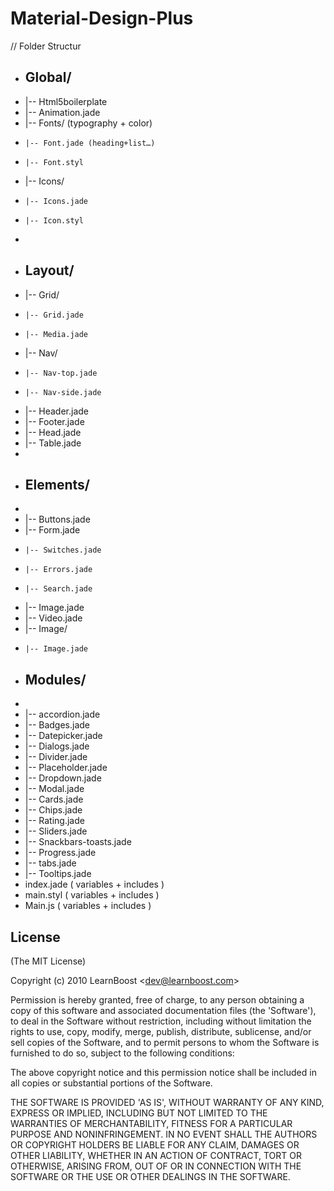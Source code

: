 # Material-Design-Plus

// Folder Structur

  - ## Global/ 
  - |-- Html5boilerplate
  - |-- Animation.jade
  - |-- Fonts/ (typography + color)
  - 	|-- Font.jade (heading+list…)
  - 	|-- Font.styl
  - |-- Icons/
  - 	|-- Icons.jade
  - 	|-- Icon.styl
  - 
  - ## Layout/
  - |-- Grid/
  - 	|-- Grid.jade
  - 	|-- Media.jade
  - |-- Nav/
  - 	|-- Nav-top.jade
  - 	|-- Nav-side.jade
  - |-- Header.jade
  - |-- Footer.jade
  - |-- Head.jade
  - |-- Table.jade
  - 
  - ## Elements/
  - 
  - |-- Buttons.jade
  - |-- Form.jade
  - 	|-- Switches.jade
  - 	|-- Errors.jade
  - 	|-- Search.jade
  - |-- Image.jade
  - |-- Video.jade
  - |-- Image/
  - 	|-- Image.jade
  - ## Modules/
  - 
  - |-- accordion.jade
  - |-- Badges.jade
  - |-- Datepicker.jade
  - |-- Dialogs.jade
  - |-- Divider.jade
  - |-- Placeholder.jade
  - |-- Dropdown.jade
  - |-- Modal.jade
  - |-- Cards.jade
  - |-- Chips.jade
  - |-- Rating.jade
  - |-- Sliders.jade
  - |-- Snackbars-toasts.jade
  - |-- Progress.jade
  - |-- tabs.jade
  - |-- Tooltips.jade
  - index.jade ( variables + includes )
  - main.styl ( variables + includes )
  - Main.js ( variables + includes )


## License 

(The MIT License)

Copyright (c) 2010 LearnBoost &lt;dev@learnboost.com&gt;

Permission is hereby granted, free of charge, to any person obtaining
a copy of this software and associated documentation files (the
'Software'), to deal in the Software without restriction, including
without limitation the rights to use, copy, modify, merge, publish,
distribute, sublicense, and/or sell copies of the Software, and to
permit persons to whom the Software is furnished to do so, subject to
the following conditions:

The above copyright notice and this permission notice shall be
included in all copies or substantial portions of the Software.

THE SOFTWARE IS PROVIDED 'AS IS', WITHOUT WARRANTY OF ANY KIND,
EXPRESS OR IMPLIED, INCLUDING BUT NOT LIMITED TO THE WARRANTIES OF
MERCHANTABILITY, FITNESS FOR A PARTICULAR PURPOSE AND NONINFRINGEMENT.
IN NO EVENT SHALL THE AUTHORS OR COPYRIGHT HOLDERS BE LIABLE FOR ANY
CLAIM, DAMAGES OR OTHER LIABILITY, WHETHER IN AN ACTION OF CONTRACT,
TORT OR OTHERWISE, ARISING FROM, OUT OF OR IN CONNECTION WITH THE
SOFTWARE OR THE USE OR OTHER DEALINGS IN THE SOFTWARE.